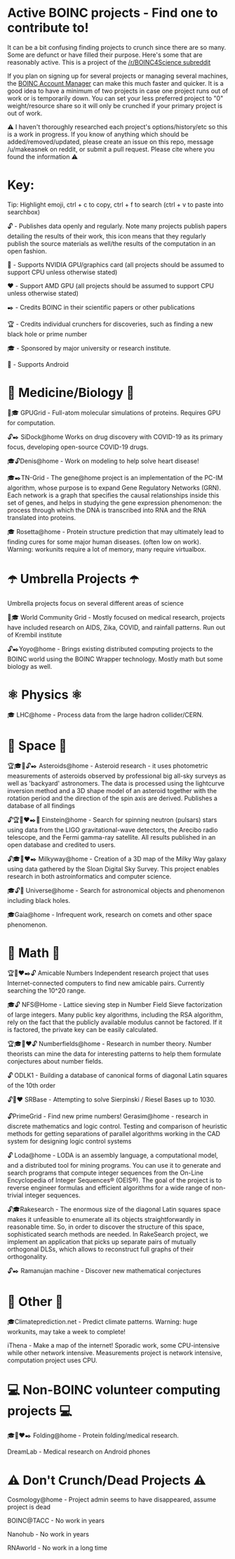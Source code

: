 # Active BOINC projects - Find one to contribute to!

It can be a bit confusing finding projects to crunch since there are so many. Some are defunct or have filled their purpose. Here's some that are reasonably active. This is a project of the [/r/BOINC4Science subreddit](http://reddit.com/r/BOINC4Science)

If you plan on signing up for several projects or managing several machines, the [BOINC Account Manager](https://www.boincstats.com/bam/) can make this much faster and quicker. It is a good idea to have a minimum of two projects in case one project runs out of work or is temporarily down. You can set your less preferred project to "0" weight/resource share so it will only be crunched if your primary project is out of work.


⚠️ I haven't thoroughly researched each project's options/history/etc so this is a work in progress. If you know of anything which should be added/removed/updated, please create an issue on this repo, message /u/makeasnek on reddit, or submit a pull request. Please cite where you found the information ⚠️

# Key: 

Tip: Highlight emoji, ctrl + c to copy, ctrl + f to search (ctrl + v to paste into searchbox)

🔓 - Publishes data openly and regularly. Note many projects publish papers detailing the results of their work, this icon means that they regularly publish the source materials as well/the results of the computation in an open fashion.

💚 - Supports NVIDIA GPU/graphics card  (all projects should be assumed to support CPU unless otherwise stated)

❤️ - Support AMD GPU (all projects should be assumed to support CPU unless otherwise stated)

✒️ - Credits BOINC in their scientific papers or other publications

🏆 - Credits individual crunchers for discoveries, such as finding a new black hole or prime number

🎓 - Sponsored by major university or research institute.

📱 - Supports Android

# 🧬 Medicine/Biology 🧬

💚🎓 GPUGrid - Full-atom molecular simulations of proteins. Requires GPU for computation.

️🔓✒️ SiDock@home Works on drug discovery with COVID-19 as its primary focus, developing open-source COVID-19 drugs.

🎓🔓Denis@home - Work on modeling to help solve heart disease!

🎓✒️TN-Grid - The gene@home project is an implementation of the PC-IM algorithm, whose purpose is to expand Gene Regulatory Networks (GRN). Each network is a  graph that specifies the causal relationships inside this set of genes,  and helps in studying the gene expression phenomenon: the process  through which the DNA is transcribed into RNA and the RNA translated into proteins.

🎓 Rosetta@home - Protein structure prediction that may ultimately lead to finding cures for some major human diseases. (often low on work). Warning: workunits require a lot of memory, many require virtualbox.

# ☂️ Umbrella Projects ☂️

Umbrella projects focus on several different areas of science

💚🎓 World Community Grid - Mostly focused on medical research, projects have included research on AIDS, Zika, COVID, and rainfall patterns. Run out of Krembil institute

🔓✒️Yoyo@home - Brings existing distributed computing projects to the BOINC world using the BOINC Wrapper technology. Mostly math but some biology as well.

# ⚛️ Physics ⚛️

🎓 LHC@home - Process data from the large hadron collider/CERN.

# 🔭 Space 🔭

🏆🎓💚🔓✒️ Asteroids@home - Asteroid research - it uses photometric measurements of asteroids observed by professional big all-sky surveys as well as 'backyard'  astronomers. The data is processed using the lightcurve inversion method and a 3D shape model of an asteroid together with the rotation period  and the direction of the spin axis are derived. Publishes a database of all findings

🔓🏆💚❤️✒️📱 Einstein@home - Search for spinning neutron (pulsars) stars using data from the LIGO  gravitational-wave detectors, the Arecibo radio telescope, and the Fermi  gamma-ray satellite. All results published in an open database and credited to users.

🔓🎓💚❤️✒️ Milkyway@home -  Creation of a 3D map of the Milky Way galaxy using data gathered by the  Sloan Digital Sky Survey. This project enables research in both astroinformatics and computer science.

🎓🔓📱 Universe@home - Search for astronomical objects and phenomenon including black holes.

🎓Gaia@home - Infrequent work, research on comets and other space phenomenon.

# 🔣 Math 🔣

🏆💚❤️✒️🔓 Amicable Numbers  Independent research project that uses  Internet-connected computers to find new amicable pairs. Currently searching the 10^20 range.

🎓🔓 NFS@Home - Lattice sieving step in Number Field Sieve factorization of large  integers. Many public key algorithms, including the RSA algorithm, rely  on the fact that the publicly available modulus cannot be factored. If  it is factored, the private key can be easily calculated.

🏆🎓💚❤️🔓 Numberfields@home - Research in number theory. Number theorists can mine the data for  interesting patterns to help them formulate conjectures about number  fields.

🔓 ODLK1 - Building a database of canonical forms of diagonal Latin squares of the 10th order

🔓💚❤️ SRBase - Attempting to solve Sierpinski / Riesel Bases up to 1030.

🔓PrimeGrid - Find new prime numbers!
Gerasim@home - research in discrete mathematics and logic control. Testing and comparison of heuristic methods for getting separations of  parallel algorithms working in the CAD system for designing logic control systems

🔓 Loda@home - LODA is an assembly language, a computational model, and a distributed  tool for mining programs. You can use it to generate and search programs  that compute integer sequences from the On-Line Encyclopedia of Integer Sequences®  (OEIS®). The goal of the project is to reverse engineer formulas and  efficient algorithms for a wide range of non-trivial integer sequences.

🔓🎓Rakesearch - The enormous size of the diagonal Latin squares space makes it  unfeasible to enumerate all its objects straightforwardly in reasonable  time. So, in order to discover the structure of this space,   sophisticated search methods are needed. In RakeSearch project, we  implement an application that picks up separate pairs of mutually  orthogonal DLSs, which allows to reconstruct full graphs of their  orthogonality.

🔓✒️ Ramanujan machine - Discover new mathematical conjectures

# 🧮 Other 🧮

🎓Climateprediction.net - Predict climate patterns. Warning: huge workunits, may take a week to complete!

iThena - Make a map of the internet! Sporadic work, some CPU-intensive while other network intensive. Measurements project is network intensive, computation project uses CPU.

# 💻 Non-BOINC volunteer computing projects 💻

🎓💚❤️✒️ Folding@home - Protein folding/medical research.

DreamLab - Medical research on Android phones

# ⚠️ Don't Crunch/Dead Projects ⚠️

Cosmology@home - Project admin seems to have disappeared, assume project is dead

BOINC@TACC - No work in years

Nanohub - No work in years

RNAworld - No work in a long time
